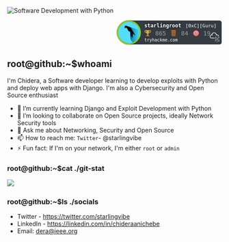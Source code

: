 ![Software Development with Python](https://i.ibb.co/b7LxNBp/rsz-chris-ried-ieic5tq8ymk-unsplash.png)

<p align="right"><img src="./starlingroot.png"></p>

## root@github:~$whoami

<!--
**starlingvibes/starlingvibes** is a ✨ _special_ ✨ repository because its `README.md` (this file) appears on your GitHub profile. -->

   I'm Chidera, a Software developer learning to develop exploits with Python and deploy web apps with Django. I'm also a Cybersecurity and Open Source enthusiast

- 🌱 I’m currently learning Django and Exploit Development with Python
- 👯 I’m looking to collaborate on Open Source projects, ideally Network Security tools
- 💬 Ask me about Networking, Security and Open Source
- 📫 How to reach me: `Twitter`- @starlingvibe
- ⚡ Fun fact: If I'm on your network, I'm either `root` or `admin`

### root@github:~$cat ./git-stat
<img src="https://github-readme-stats.vercel.app/api?username=starlingvibes&show_icons=true"/>

### root@github:~$ls ./socials
- Twitter - https://twitter.com/starlingvibe
- LinkedIn - https://linkedin.com/in/chideraanichebe
- Email: dera@ieee.org
